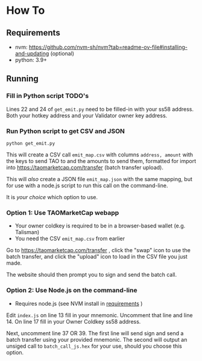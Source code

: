 # How To
## Requirements
- nvm: https://github.com/nvm-sh/nvm?tab=readme-ov-file#installing-and-updating (optional)
- python: 3.9+

## Running
### Fill in Python script TODO's
Lines 22 and 24 of `get_emit.py` need to be filled-in with your ss58 address. Both your hotkey address and your Validator owner key address.
### Run Python script to get CSV and JSON
```
python get_emit.py
```
This will create a CSV call `emit_map.csv` with columns `address, amount` with the keys to send TAO to and the amounts to send them, formatted for import into https://taomarketcap.com/transfer (batch transfer upload).

This will *also* create a JSON file `emit_map.json` with the same mapping, but for use with a node.js script to run this call on the command-line. 

It is *your choice* which option to use.

### Option 1: Use TAOMarketCap webapp
- Your owner coldkey is required to be in a browser-based wallet (e.g. Talisman)
- You need the CSV `emit_map.csv` from earlier 
  
Go to https://taomarketcap.com/transfer , click the "swap" icon to use the batch transfer, and click the "upload" icon to load in the CSV file you just made.

The website should then prompt you to sign and send the batch call.

### Option 2: Use Node.js on the command-line
- Requires node.js (see NVM install in [requirements](#requirements) )

Edit `index.js` on line 13 fill in your mnemonic. Uncomment that line and line 14.
On line 17 fill in your Owner Coldkey ss58 address. 

Next, uncomment line 37 OR 39. 
The first line will send sign and send a batch transfer using your provided mnemonic.
The second will output an unsiged call to `batch_call_js.hex` for your use, should you choose this option.
